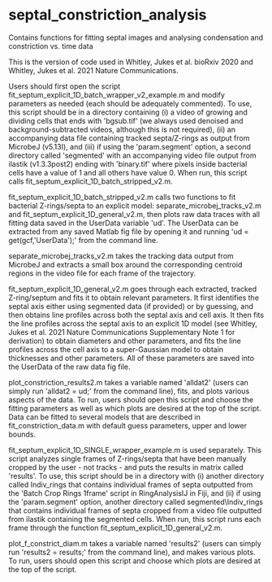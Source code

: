 # septal_constriction_analysis
Contains functions for fitting septal images and analysing condensation and constriction vs. time data

This is the version of code used in Whitley, Jukes et al. bioRxiv 2020 and Whitley, Jukes et al. 2021 Nature Communications.

Users should first open the script fit_septum_explicit_1D_batch_wrapper_v2_example.m and modify parameters as needed (each should be adequately commented). To use, this script should be in a directory containing (i) a video of growing and dividing cells that ends with 'bgsub.tif' (we always used denoised and background-subtracted videos, although this is not required), (ii) an accompanying data file containing tracked septa/Z-rings as output from MicrobeJ (v5.13I), and (iii) if using the 'param.segment' option, a second directory called 'segmented' with an accompanying video file output from ilastik (v1.3.3post2) ending with 'binary.tif' where pixels inside bacterial cells have a value of 1 and all others have value 0. When run, this script calls fit_septum_explicit_1D_batch_stripped_v2.m.

fit_septum_explicit_1D_batch_stripped_v2.m calls two functions to fit bacterial Z-rings/septa to an explicit model: separate_microbej_tracks_v2.m and fit_septum_explicit_1D_general_v2.m, then plots raw data traces with all fitting data saved in the UserData variable 'ud'. The UserData can be extracted from any saved Matlab fig file by opening it and running 'ud = get(gcf,'UserData');' from the command line.

separate_microbej_tracks_v2.m takes the tracking data output from MicrobeJ and extracts a small box around the corresponding centroid regions in the video file for each frame of the trajectory.

fit_septum_explicit_1D_general_v2.m goes through each extracted, tracked Z-ring/septum and fits it to obtain relevant parameters. It first identifies the septal axis either using segmented data (if provided) or by guessing, and then obtains line profiles across both the septal axis and cell axis. It then fits the line profiles across the septal axis to an explicit 1D model (see Whitley, Jukes et al. 2021 Nature Communications Supplementary Note 1 for derivation) to obtain diameters and other parameters, and fits the line profiles across the cell axis to a super-Gaussian model to obtain thicknesses and other parameters. All of these parameters are saved into the UserData of the raw data fig file.

plot_constriction_results2.m takes a variable named 'alldat2' (users can simply run 'alldat2 = ud;' from the command line), fits, and plots various aspects of the data. To run, users should open this script and choose the fitting parameters as well as which plots are desired at the top of the script. Data can be fitted to several models that are described in fit_constriction_data.m with default guess parameters, upper and lower bounds.

fit_septum_explicit_1D_SINGLE_wrapper_example.m is used separately. This script analyzes single frames of Z-rings/septa that have been manually cropped by the user - not tracks - and puts the results in matrix called 'results'. To use, this script should be in a directory with (i) another directory called Indiv_rings that contains individual frames of septa outputted from the 'Batch Crop Rings 1frame' script in RingAnalysisIJ in Fiji, and (ii) if using the 'param.segment' option, another directory called segmented\Indiv_rings that contains individual frames of septa cropped from a video file outputted from ilastik containing the segmented cells. When run, this script runs each frame through the function fit_septum_explicit_1D_general_v2.m.

plot_f_constrict_diam.m takes a variable named 'results2' (users can simply run 'results2 = results;' from the command line), and makes various plots. To run, users should open this script and choose which plots are desired at the top of the script.
